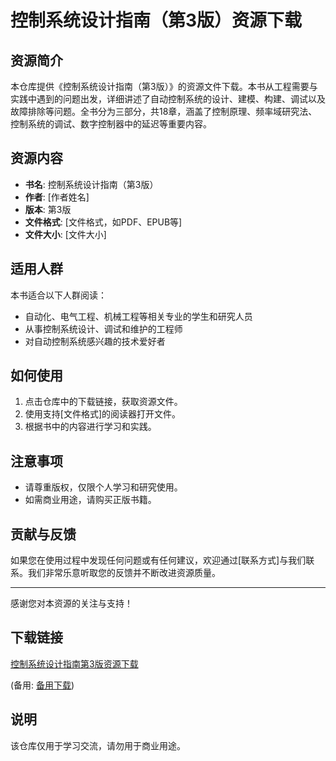 # 控制系统设计指南（第3版）资源下载

## 资源简介

本仓库提供《控制系统设计指南（第3版）》的资源文件下载。本书从工程需要与实践中遇到的问题出发，详细讲述了自动控制系统的设计、建模、构建、调试以及故障排除等问题。全书分为三部分，共18章，涵盖了控制原理、频率域研究法、控制系统的调试、数字控制器中的延迟等重要内容。

## 资源内容

- **书名**: 控制系统设计指南（第3版）
- **作者**: [作者姓名]
- **版本**: 第3版
- **文件格式**: [文件格式，如PDF、EPUB等]
- **文件大小**: [文件大小]

## 适用人群

本书适合以下人群阅读：

- 自动化、电气工程、机械工程等相关专业的学生和研究人员
- 从事控制系统设计、调试和维护的工程师
- 对自动控制系统感兴趣的技术爱好者

## 如何使用

1. 点击仓库中的下载链接，获取资源文件。
2. 使用支持[文件格式]的阅读器打开文件。
3. 根据书中的内容进行学习和实践。

## 注意事项

- 请尊重版权，仅限个人学习和研究使用。
- 如需商业用途，请购买正版书籍。

## 贡献与反馈

如果您在使用过程中发现任何问题或有任何建议，欢迎通过[联系方式]与我们联系。我们非常乐意听取您的反馈并不断改进资源质量。

---

感谢您对本资源的关注与支持！

## 下载链接
[控制系统设计指南第3版资源下载](https://pan.quark.cn/s/2a1d0b5b0237) 

(备用: [备用下载](https://pan.baidu.com/s/1rTCP94d4ntI5FKnl1yrclQ?pwd=1234))

## 说明

该仓库仅用于学习交流，请勿用于商业用途。

